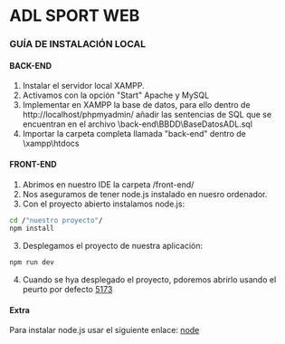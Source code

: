 # ADL SPORT WEB
### GUÍA DE INSTALACIÓN LOCAL

#### BACK-END
1. Instalar el servidor local XAMPP.
2. Activamos con la opción "Start" Apache y MySQL
3. Implementar en XAMPP la base de datos, para ello dentro de http://localhost/phpmyadmin/ añadir las sentencias de SQL que se encuentran en el archivo \back-end\BBDD\BaseDatosADL.sql
4. Importar la carpeta completa llamada "back-end" dentro de \xampp\htdocs


#### FRONT-END
1. Abrimos en nuestro IDE la carpeta /front-end/
2. Nos aseguramos de tener node.js instalado en nuesro ordenador.
2. Con el proyecto abierto instalamos node.js:
```sh
cd /"nuestro proyecto"/
npm install
```
3. Desplegamos el proyecto de nuestra aplicación:
```sh
npm run dev
```
4. Cuando se hya desplegado el proyecto, pdoremos abrirlo usando el peurto por defecto [5173](http://localhost:5173/)

#### Extra
Para instalar node.js usar el siguiente enlace: [node](https://nodejs.org/en)